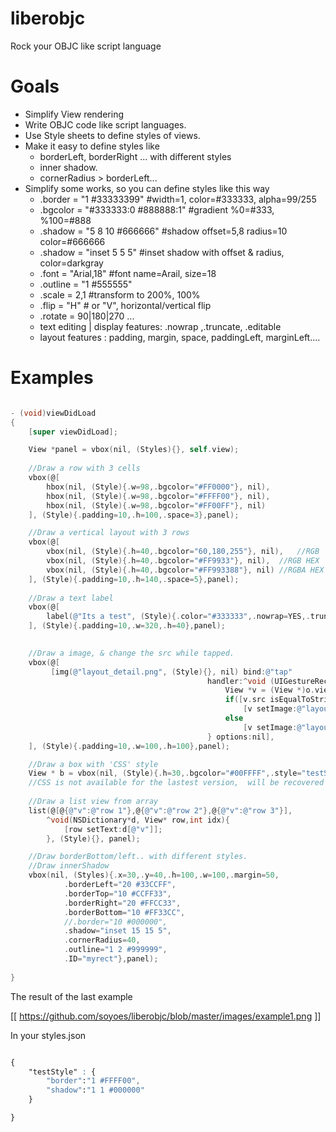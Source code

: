 liberobjc
=========

Rock your OBJC like script language

# Goals
* Simplify View rendering
* Write OBJC code like script languages.
* Use Style sheets to define styles of views.
* Make it easy to define styles like
    * borderLeft, borderRight ... with different styles
    * inner shadow.
    * cornerRadius > borderLeft...
* Simplify some works, so you can define styles like this way
    * .border = "1 #33333399"       #width=1, color=#333333, alpha=99/255
    * .bgcolor = "#333333:0 #888888:1"  #gradient %0=#333, %100=#888
    * .shadow = "5 8 10 #666666"    #shadow offset=5,8 radius=10 color=#666666
    * .shadow = "inset 5 5 5"       #inset shadow with offset & radius, color=darkgray
    * .font = "Arial,18"            #font name=Arail, size=18
    * .outline = "1 #555555"
    * .scale = 2,1                  #transform to 200%, 100%
    * .flip = "H"                   # or "V", horizontal/vertical flip
    * .rotate = 90|180|270 ...   
    * text editing | display features: .nowrap ,.truncate, .editable
    * layout features : padding, margin, space, paddingLeft, marginLeft....
# Examples

```objective-c

- (void)viewDidLoad
{
    [super viewDidLoad];

    View *panel = vbox(nil, (Styles){}, self.view);
        
    //Draw a row with 3 cells
    vbox(@[
        hbox(nil, (Style){.w=98,.bgcolor="#FF0000"}, nil),
        hbox(nil, (Style){.w=98,.bgcolor="#FFFF00"}, nil),
        hbox(nil, (Style){.w=98,.bgcolor="#FF00FF"}, nil)
    ], (Style){.padding=10,.h=100,.space=3},panel);

    //Draw a vertical layout with 3 rows
    vbox(@[
        vbox(nil, (Style){.h=40,.bgcolor="60,180,255"}, nil),   //RGB
        vbox(nil, (Style){.h=40,.bgcolor="#FF9933"}, nil),  //RGB HEX
        vbox(nil, (Style){.h=40,.bgcolor="#FF993388"}, nil) //RGBA HEX
    ], (Style){.padding=10,.h=140,.space=5},panel);
    
    //Draw a text label
    vbox(@[
        label(@"Its a test", (Style){.color="#333333",.nowrap=YES,.truncate=NO,fontName="Arail"}, nil),
    ], (Style){.padding=10,.w=320,.h=40},panel);
    

    //Draw a image, & change the src while tapped.
    vbox(@[
         [img(@"layout_detail.png", (Style){}, nil) bind:@"tap"
                                            handler:^void (UIGestureRecognizer* o){
                                                View *v = (View *)o.view;
                                                if([v.src isEqualToString:@"layout_detail.png"])
                                                    [v setImage:@"layout_detail_b.png"];
                                                else
                                                    [v setImage:@"layout_detail.png"];
                                            } options:nil],
    ], (Style){.padding=10,.w=100,.h=100},panel);

    //Draw a box with 'CSS' style
    View * b = vbox(nil, (Style){.h=30,.bgcolor="#00FFFF",.style="testStyle"} , panel);
    //CSS is not available for the lastest version,  will be recovered soon.
    
    //Draw a list view from array
    list(@[@{@"v":@"row 1"},@{@"v":@"row 2"},@{@"v":@"row 3"}], 
        ^void(NSDictionary*d, View* row,int idx){
            [row setText:d[@"v"]];
        }, (Style){}, panel);

    //Draw borderBottom/left.. with different styles.
    //Draw innerShadow
    vbox(nil, (Styles){.x=30,.y=40,.h=100,.w=100,.margin=50,
            .borderLeft="20 #33CCFF",
            .borderTop="10 #CCFF33",
            .borderRight="20 #FFCC33",
            .borderBottom="10 #FF33CC",
            //.border="10 #000000",
            .shadow="inset 15 15 5",
            .cornerRadius=40,
            .outline="1 2 #999999",
            .ID="myrect"},panel);
    
}

```

The result of the last example

[[ https://github.com/soyoes/liberobjc/blob/master/images/example1.png ]]


In your styles.json

``` css

{
    "testStyle" : {
        "border":"1 #FFFF00",
        "shadow":"1 1 #000000"
    }

}

```
